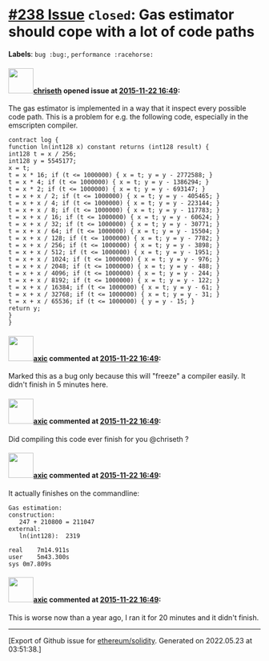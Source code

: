 # [\#238 Issue](https://github.com/ethereum/solidity/issues/238) `closed`: Gas estimator should cope with a lot of code paths
**Labels**: `bug :bug:`, `performance :racehorse:`


#### <img src="https://avatars.githubusercontent.com/u/9073706?v=4" width="50">[chriseth](https://github.com/chriseth) opened issue at [2015-11-22 16:49](https://github.com/ethereum/solidity/issues/238):

The gas estimator is implemented in a way that it inspect every possible code path. This is a problem for e.g. the following code, especially in the emscripten compiler.

```
contract log {
function ln(int128 x) constant returns (int128 result) {
int128 t = x / 256;
int128 y = 5545177;
x = t;
t = x * 16; if (t <= 1000000) { x = t; y = y - 2772588; }
t = x * 4; if (t <= 1000000) { x = t; y = y - 1386294; }
t = x * 2; if (t <= 1000000) { x = t; y = y - 693147; }
t = x + x / 2; if (t <= 1000000) { x = t; y = y - 405465; }
t = x + x / 4; if (t <= 1000000) { x = t; y = y - 223144; }
t = x + x / 8; if (t <= 1000000) { x = t; y = y - 117783; }
t = x + x / 16; if (t <= 1000000) { x = t; y = y - 60624; }
t = x + x / 32; if (t <= 1000000) { x = t; y = y - 30771; }
t = x + x / 64; if (t <= 1000000) { x = t; y = y - 15504; }
t = x + x / 128; if (t <= 1000000) { x = t; y = y - 7782; }
t = x + x / 256; if (t <= 1000000) { x = t; y = y - 3898; }
t = x + x / 512; if (t <= 1000000) { x = t; y = y - 1951; }
t = x + x / 1024; if (t <= 1000000) { x = t; y = y - 976; }
t = x + x / 2048; if (t <= 1000000) { x = t; y = y - 488; }
t = x + x / 4096; if (t <= 1000000) { x = t; y = y - 244; }
t = x + x / 8192; if (t <= 1000000) { x = t; y = y - 122; }
t = x + x / 16384; if (t <= 1000000) { x = t; y = y - 61; }
t = x + x / 32768; if (t <= 1000000) { x = t; y = y - 31; }
t = x + x / 65536; if (t <= 1000000) { y = y - 15; }
return y;
}
}
```


#### <img src="https://avatars.githubusercontent.com/u/20340?v=4" width="50">[axic](https://github.com/axic) commented at [2015-11-22 16:49](https://github.com/ethereum/solidity/issues/238#issuecomment-316556707):

Marked this as a bug only because this will "freeze" a compiler easily. It didn't finish in 5 minutes here.

#### <img src="https://avatars.githubusercontent.com/u/20340?v=4" width="50">[axic](https://github.com/axic) commented at [2015-11-22 16:49](https://github.com/ethereum/solidity/issues/238#issuecomment-318328275):

Did compiling this code ever finish for you @chriseth ?

#### <img src="https://avatars.githubusercontent.com/u/20340?v=4" width="50">[axic](https://github.com/axic) commented at [2015-11-22 16:49](https://github.com/ethereum/solidity/issues/238#issuecomment-318333746):

It actually finishes on the commandline:
```
Gas estimation:
construction:
   247 + 210800 = 211047
external:
   ln(int128):	2319

real	7m14.911s
user	5m43.300s
sys	0m7.809s
```

#### <img src="https://avatars.githubusercontent.com/u/20340?v=4" width="50">[axic](https://github.com/axic) commented at [2015-11-22 16:49](https://github.com/ethereum/solidity/issues/238#issuecomment-382538629):

This is worse now than a year ago, I ran it for 20 minutes and it didn't finish.


-------------------------------------------------------------------------------



[Export of Github issue for [ethereum/solidity](https://github.com/ethereum/solidity). Generated on 2022.05.23 at 03:51:38.]
